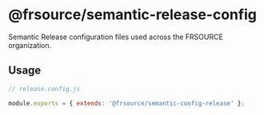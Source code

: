 # @frsource/semantic-release-config

Semantic Release configuration files used across the FRSOURCE organization.

## Usage

```js
// release.config.js

module.exports = { extends: '@frsource/semantic-config-release' };
```
